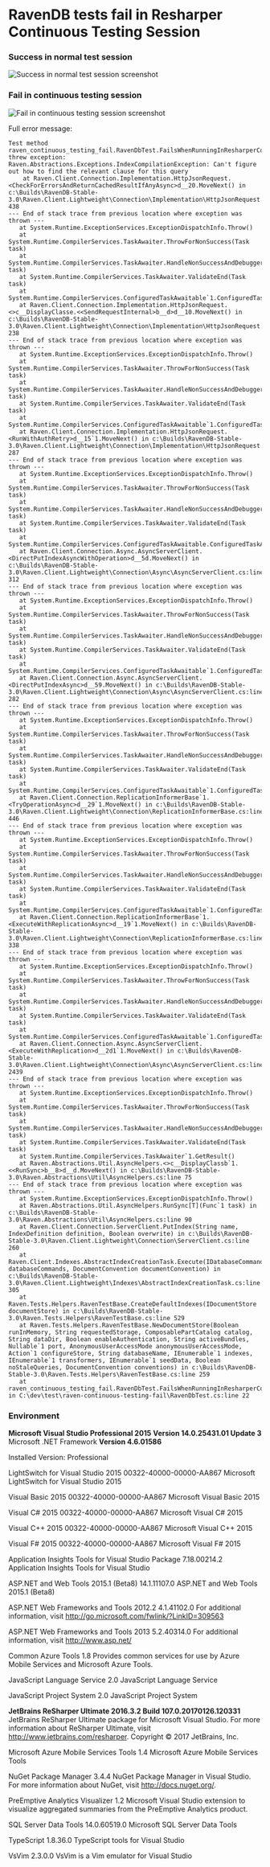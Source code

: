 # RavenDB tests fail in Resharper Continuous Testing Session

### Success in normal test session
![Success in normal test session screenshot](/images/test-success-in-resharper-runner.png?raw=true)

### Fail in continuous testing session
![Fail in continuous testing session screenshot](/images/test-fail-in-continuous-testing-session.png?raw=true)

Full error message:

```
Test method raven_continuous_testing_fail.RavenDbTest.FailsWhenRunningInResharperContinuousTestingSession threw exception: 
Raven.Abstractions.Exceptions.IndexCompilationException: Can't figure out how to find the relevant clause for this query
    at Raven.Client.Connection.Implementation.HttpJsonRequest.<CheckForErrorsAndReturnCachedResultIfAnyAsync>d__20.MoveNext() in c:\Builds\RavenDB-Stable-3.0\Raven.Client.Lightweight\Connection\Implementation\HttpJsonRequest.cs:line 438
--- End of stack trace from previous location where exception was thrown ---
   at System.Runtime.ExceptionServices.ExceptionDispatchInfo.Throw()
   at System.Runtime.CompilerServices.TaskAwaiter.ThrowForNonSuccess(Task task)
   at System.Runtime.CompilerServices.TaskAwaiter.HandleNonSuccessAndDebuggerNotification(Task task)
   at System.Runtime.CompilerServices.TaskAwaiter.ValidateEnd(Task task)
   at System.Runtime.CompilerServices.ConfiguredTaskAwaitable`1.ConfiguredTaskAwaiter.GetResult()
   at Raven.Client.Connection.Implementation.HttpJsonRequest.<>c__DisplayClasse.<<SendRequestInternal>b__d>d__10.MoveNext() in c:\Builds\RavenDB-Stable-3.0\Raven.Client.Lightweight\Connection\Implementation\HttpJsonRequest.cs:line 238
--- End of stack trace from previous location where exception was thrown ---
   at System.Runtime.ExceptionServices.ExceptionDispatchInfo.Throw()
   at System.Runtime.CompilerServices.TaskAwaiter.ThrowForNonSuccess(Task task)
   at System.Runtime.CompilerServices.TaskAwaiter.HandleNonSuccessAndDebuggerNotification(Task task)
   at System.Runtime.CompilerServices.TaskAwaiter.ValidateEnd(Task task)
   at System.Runtime.CompilerServices.ConfiguredTaskAwaitable`1.ConfiguredTaskAwaiter.GetResult()
   at Raven.Client.Connection.Implementation.HttpJsonRequest.<RunWithAuthRetry>d__15`1.MoveNext() in c:\Builds\RavenDB-Stable-3.0\Raven.Client.Lightweight\Connection\Implementation\HttpJsonRequest.cs:line 287
--- End of stack trace from previous location where exception was thrown ---
   at System.Runtime.ExceptionServices.ExceptionDispatchInfo.Throw()
   at System.Runtime.CompilerServices.TaskAwaiter.ThrowForNonSuccess(Task task)
   at System.Runtime.CompilerServices.TaskAwaiter.HandleNonSuccessAndDebuggerNotification(Task task)
   at System.Runtime.CompilerServices.TaskAwaiter.ValidateEnd(Task task)
   at System.Runtime.CompilerServices.ConfiguredTaskAwaitable.ConfiguredTaskAwaiter.GetResult()
   at Raven.Client.Connection.Async.AsyncServerClient.<DirectPutIndexAsyncWithOperation>d__5d.MoveNext() in c:\Builds\RavenDB-Stable-3.0\Raven.Client.Lightweight\Connection\Async\AsyncServerClient.cs:line 312
--- End of stack trace from previous location where exception was thrown ---
   at System.Runtime.ExceptionServices.ExceptionDispatchInfo.Throw()
   at System.Runtime.CompilerServices.TaskAwaiter.ThrowForNonSuccess(Task task)
   at System.Runtime.CompilerServices.TaskAwaiter.HandleNonSuccessAndDebuggerNotification(Task task)
   at System.Runtime.CompilerServices.TaskAwaiter.ValidateEnd(Task task)
   at System.Runtime.CompilerServices.ConfiguredTaskAwaitable`1.ConfiguredTaskAwaiter.GetResult()
   at Raven.Client.Connection.Async.AsyncServerClient.<DirectPutIndexAsync>d__59.MoveNext() in c:\Builds\RavenDB-Stable-3.0\Raven.Client.Lightweight\Connection\Async\AsyncServerClient.cs:line 282
--- End of stack trace from previous location where exception was thrown ---
   at System.Runtime.ExceptionServices.ExceptionDispatchInfo.Throw()
   at System.Runtime.CompilerServices.TaskAwaiter.ThrowForNonSuccess(Task task)
   at System.Runtime.CompilerServices.TaskAwaiter.HandleNonSuccessAndDebuggerNotification(Task task)
   at System.Runtime.CompilerServices.TaskAwaiter.ValidateEnd(Task task)
   at System.Runtime.CompilerServices.ConfiguredTaskAwaitable`1.ConfiguredTaskAwaiter.GetResult()
   at Raven.Client.Connection.ReplicationInformerBase`1.<TryOperationAsync>d__29`1.MoveNext() in c:\Builds\RavenDB-Stable-3.0\Raven.Client.Lightweight\Connection\ReplicationInformerBase.cs:line 446
--- End of stack trace from previous location where exception was thrown ---
   at System.Runtime.ExceptionServices.ExceptionDispatchInfo.Throw()
   at System.Runtime.CompilerServices.TaskAwaiter.ThrowForNonSuccess(Task task)
   at System.Runtime.CompilerServices.TaskAwaiter.HandleNonSuccessAndDebuggerNotification(Task task)
   at System.Runtime.CompilerServices.TaskAwaiter.ValidateEnd(Task task)
   at System.Runtime.CompilerServices.ConfiguredTaskAwaitable`1.ConfiguredTaskAwaiter.GetResult()
   at Raven.Client.Connection.ReplicationInformerBase`1.<ExecuteWithReplicationAsync>d__19`1.MoveNext() in c:\Builds\RavenDB-Stable-3.0\Raven.Client.Lightweight\Connection\ReplicationInformerBase.cs:line 338
--- End of stack trace from previous location where exception was thrown ---
   at System.Runtime.ExceptionServices.ExceptionDispatchInfo.Throw()
   at System.Runtime.CompilerServices.TaskAwaiter.ThrowForNonSuccess(Task task)
   at System.Runtime.CompilerServices.TaskAwaiter.HandleNonSuccessAndDebuggerNotification(Task task)
   at System.Runtime.CompilerServices.TaskAwaiter.ValidateEnd(Task task)
   at System.Runtime.CompilerServices.ConfiguredTaskAwaitable`1.ConfiguredTaskAwaiter.GetResult()
   at Raven.Client.Connection.Async.AsyncServerClient.<ExecuteWithReplication>d__2d1`1.MoveNext() in c:\Builds\RavenDB-Stable-3.0\Raven.Client.Lightweight\Connection\Async\AsyncServerClient.cs:line 2439
--- End of stack trace from previous location where exception was thrown ---
   at System.Runtime.ExceptionServices.ExceptionDispatchInfo.Throw()
   at System.Runtime.CompilerServices.TaskAwaiter.ThrowForNonSuccess(Task task)
   at System.Runtime.CompilerServices.TaskAwaiter.HandleNonSuccessAndDebuggerNotification(Task task)
   at System.Runtime.CompilerServices.TaskAwaiter.ValidateEnd(Task task)
   at System.Runtime.CompilerServices.TaskAwaiter`1.GetResult()
   at Raven.Abstractions.Util.AsyncHelpers.<>c__DisplayClassb`1.<<RunSync>b__8>d__d.MoveNext() in c:\Builds\RavenDB-Stable-3.0\Raven.Abstractions\Util\AsyncHelpers.cs:line 75
--- End of stack trace from previous location where exception was thrown ---
   at System.Runtime.ExceptionServices.ExceptionDispatchInfo.Throw()
   at Raven.Abstractions.Util.AsyncHelpers.RunSync[T](Func`1 task) in c:\Builds\RavenDB-Stable-3.0\Raven.Abstractions\Util\AsyncHelpers.cs:line 90
   at Raven.Client.Connection.ServerClient.PutIndex(String name, IndexDefinition definition, Boolean overwrite) in c:\Builds\RavenDB-Stable-3.0\Raven.Client.Lightweight\Connection\ServerClient.cs:line 260
   at Raven.Client.Indexes.AbstractIndexCreationTask.Execute(IDatabaseCommands databaseCommands, DocumentConvention documentConvention) in c:\Builds\RavenDB-Stable-3.0\Raven.Client.Lightweight\Indexes\AbstractIndexCreationTask.cs:line 305
   at Raven.Tests.Helpers.RavenTestBase.CreateDefaultIndexes(IDocumentStore documentStore) in c:\Builds\RavenDB-Stable-3.0\Raven.Tests.Helpers\RavenTestBase.cs:line 529
   at Raven.Tests.Helpers.RavenTestBase.NewDocumentStore(Boolean runInMemory, String requestedStorage, ComposablePartCatalog catalog, String dataDir, Boolean enableAuthentication, String activeBundles, Nullable`1 port, AnonymousUserAccessMode anonymousUserAccessMode, Action`1 configureStore, String databaseName, IEnumerable`1 indexes, IEnumerable`1 transformers, IEnumerable`1 seedData, Boolean noStaleQueries, DocumentConvention conventions) in c:\Builds\RavenDB-Stable-3.0\Raven.Tests.Helpers\RavenTestBase.cs:line 259
   at raven_continuous_testing_fail.RavenDbTest.FailsWhenRunningInResharperContinuousTestingSession() in C:\dev\test\raven-continuous-testing-fail\RavenDbTest.cs:line 22
```

### Environment

**Microsoft Visual Studio Professional 2015**
**Version 14.0.25431.01 Update 3**
Microsoft .NET Framework
**Version 4.6.01586**

Installed Version: Professional

LightSwitch for Visual Studio 2015   00322-40000-00000-AA867
Microsoft LightSwitch for Visual Studio 2015

Visual Basic 2015   00322-40000-00000-AA867
Microsoft Visual Basic 2015

Visual C# 2015   00322-40000-00000-AA867
Microsoft Visual C# 2015

Visual C++ 2015   00322-40000-00000-AA867
Microsoft Visual C++ 2015

Visual F# 2015   00322-40000-00000-AA867
Microsoft Visual F# 2015

Application Insights Tools for Visual Studio Package   7.18.00214.2
Application Insights Tools for Visual Studio

ASP.NET and Web Tools 2015.1 (Beta8)   14.1.11107.0
ASP.NET and Web Tools 2015.1 (Beta8)

ASP.NET Web Frameworks and Tools 2012.2   4.1.41102.0
For additional information, visit http://go.microsoft.com/fwlink/?LinkID=309563

ASP.NET Web Frameworks and Tools 2013   5.2.40314.0
For additional information, visit http://www.asp.net/

Common Azure Tools   1.8
Provides common services for use by Azure Mobile Services and Microsoft Azure Tools.

JavaScript Language Service   2.0
JavaScript Language Service

JavaScript Project System   2.0
JavaScript Project System

**JetBrains ReSharper Ultimate 2016.3.2    Build 107.0.20170126.120331**
JetBrains ReSharper Ultimate package for Microsoft Visual Studio. For more information about ReSharper Ultimate, visit http://www.jetbrains.com/resharper. Copyright © 2017 JetBrains, Inc.

Microsoft Azure Mobile Services Tools   1.4
Microsoft Azure Mobile Services Tools

NuGet Package Manager   3.4.4
NuGet Package Manager in Visual Studio. For more information about NuGet, visit http://docs.nuget.org/.

PreEmptive Analytics Visualizer   1.2
Microsoft Visual Studio extension to visualize aggregated summaries from the PreEmptive Analytics product.

SQL Server Data Tools   14.0.60519.0
Microsoft SQL Server Data Tools

TypeScript   1.8.36.0
TypeScript tools for Visual Studio

VsVim   2.3.0.0
VsVim is a Vim emulator for Visual Studio
